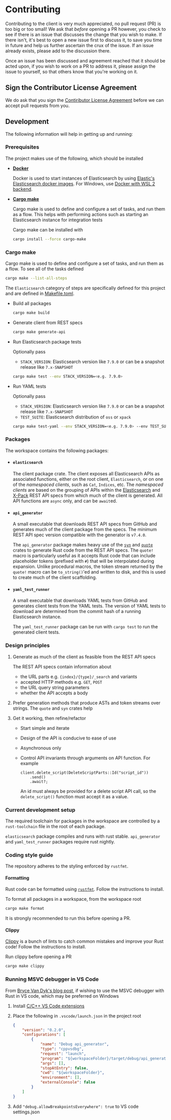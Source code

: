 # Contributing

Contributing to the client is very much appreciated, no pull request (PR) is too big or too small!
We ask that _before_ opening a PR however, you check to see if there is an issue that discusses the change that you
wish to make. If there isn't, it's best to open a new issue first to discuss it, to save you time in future
and help us further ascertain the crux of the issue. If an issue already exists, please add to the discussion there.

Once an issue has been discussed and agreement reached that it should be acted upon, if you wish to work on a PR
to address it, please assign the issue to yourself, so that others know that you're working on it.

## Sign the Contributor License Agreement

We do ask that you sign the [Contiributor License Agreement](https://www.elastic.co/contributor-agreement) 
before we can accept pull requests from you.

## Development

The following information will help in getting up and running:

### Prerequisites

The project makes use of the following, which should be installed

- [**Docker**](https://www.docker.com/)

  Docker is used to start instances of Elasticsearch by using 
  [Elastic's Elasticsearch docker images](https://container-library.elastic.co/).
  For Windows, use [Docker with WSL 2 backend](https://docs.docker.com/docker-for-windows/wsl/).
  
- [**Cargo make**](https://sagiegurari.github.io/cargo-make/)

  Cargo make is used to define and configure a set of tasks, and run them as a flow. This helps with performing actions 
  such as starting an Elasticsearch instance for integration tests
  
  Cargo make can be installed with
  
  ```sh
  cargo install --force cargo-make
  ```
   
### Cargo make

Cargo make is used to define and configure a set of tasks, and run them as a flow. To see all of the tasks defined

```sh
cargo make --list-all-steps
```

The `Elasticsearch` category of steps are specifically defined for this project and are defined in
[Makefile.toml](Makefile.toml).

- Build all packages

  ```sh
  cargo make build
  ```

- Generate client from REST specs

  ```sh
  cargo make generate-api
  ```

- Run Elasticsearch package tests

  Optionally pass 

  - `STACK_VERSION`: Elasticsearch version like `7.9.0` or can be
  a snapshot release like `7.x-SNAPSHOT`

  ```sh
  cargo make test --env STACK_VERSION=<e.g. 7.9.0>
  ```

- Run YAML tests

  Optionally pass 

  - `STACK_VERSION`: Elasticsearch version like `7.9.0` or can be
  a snapshot release like `7.x-SNAPSHOT`
  - `TEST_SUITE`: Elasticsearch distribution of `oss` or `xpack`
  
  ```sh
  cargo make test-yaml --env STACK_VERSION=<e.g. 7.9.0> --env TEST_SUITE=<xpack or oss>
  ```

### Packages

The workspace contains the following packages:

- #### `elasticsearch`

  The client package crate. The client exposes all Elasticsearch APIs as associated functions, either on
the root client, `Elasticsearch`, or on one of the _namespaced clients_, such as `Cat`, `Indices`, etc. The _namespaced clients_
are based on the grouping of APIs within the [Elasticsearch](https://github.com/elastic/elasticsearch/tree/master/rest-api-spec) and [X-Pack](https://github.com/elastic/elasticsearch/tree/master/x-pack/plugin/src/test/resources/rest-api-spec/api) REST API specs from which much of the client is generated.
All API functions are `async` only, and can be `await`ed.

- #### `api_generator` 

  A small executable that downloads REST API specs from GitHub and generates much of the client package from the specs. 
The minimum REST API spec version compatible with the generator is `v7.4.0`.

  The `api_generator` package makes heavy use of the [`syn`](https://docs.rs/syn/1.0.5/syn/) and [`quote`](https://docs.rs/quote/1.0.2/quote/) crates to generate Rust code from the REST API specs.
The `quote!` macro is particularly useful as it accepts Rust code that can include placeholder tokens (prefixed with `#`)
that will be interpolated during expansion. Unlike procedural macros, the token stream returned by the `quote!` macro
can be `to_string()`'ed and written to disk, and this is used to create much of the client scaffolding.

- #### `yaml_test_runner`

  A small executable that downloads YAML tests from GitHub and generates client tests from the YAML tests. The
  version of YAML tests to download are determined from the commit hash of a running Elasticsearch instance.
  
  The `yaml_test_runner` package can be run with `cargo test` to run the generated client tests.
  
### Design principles

1. Generate as much of the client as feasible from the REST API specs

    The REST API specs contain information about
    - the URL parts e.g. `{index}/{type}/_search` and variants
    - accepted HTTP methods e.g. `GET`, `POST`
    - the URL query string parameters
    - whether the API accepts a body
    
2. Prefer generation methods that produce ASTs and token streams over strings. 
The `quote` and `syn` crates help

3. Get it working, then refine/refactor

    - Start simple and iterate
    - Design of the API is conducive to ease of use
    - Asynchronous only
    - Control API invariants through arguments on API function. For example
    
      ```no_run
      client.delete_script(DeleteScriptParts::Id("script_id"))
          .send()
          .await?;
      ```
    
      An id must always be provided for a delete script API call, so the `delete_script()` function 
      must accept it as a value.

### Current development setup

The required toolchain for packages in the workspace are controlled
by a `rust-toolchain` file in the root of each package.

`elasticsearch` package compiles and runs with rust stable. 
`api_generator` and `yaml_test_runner` packages require rust nightly.

### Coding style guide

The repository adheres to the styling enforced by `rustfmt`.

#### Formatting

Rust code can be formatted using [`rustfmt`](https://github.com/rust-lang/rustfmt). Follow the instructions to install.

To format all packages in a workspace, from the workspace root

```sh
cargo make format
```

It is strongly recommended to run this before opening a PR.

#### Clippy

[Clippy](https://github.com/rust-lang/rust-clippy) is a bunch of lints to catch common mistakes and improve your Rust code! Follow the instructions to install.

Run clippy before opening a PR

```sh
cargo make clippy
```

### Running MSVC debugger in VS Code

From [Bryce Van Dyk's blog post](https://www.brycevandyk.com/debug-rust-on-windows-with-visual-studio-code-and-the-msvc-debugger/), 
if wishing to use the MSVC debugger with Rust in VS code, which may be preferred on Windows

1. Install [C/C++ VS Code extensions](https://marketplace.visualstudio.com/items?itemName=ms-vscode.cpptools)

2. Place the following in `.vscode/launch.json` in the project root

    ```json
    {
        "version": "0.2.0",
        "configurations": [   
            {
                "name": "Debug api_generator",
                "type": "cppvsdbg",
                "request": "launch",
                "program": "${workspaceFolder}/target/debug/api_generator.exe",
                "args": [],
                "stopAtEntry": false,
                "cwd": "${workspaceFolder}",
                "environment": [],
                "externalConsole": false
            }
        ]
    }
    ```
    
3. Add `"debug.allowBreakpointsEverywhere": true` to VS code settings.json
